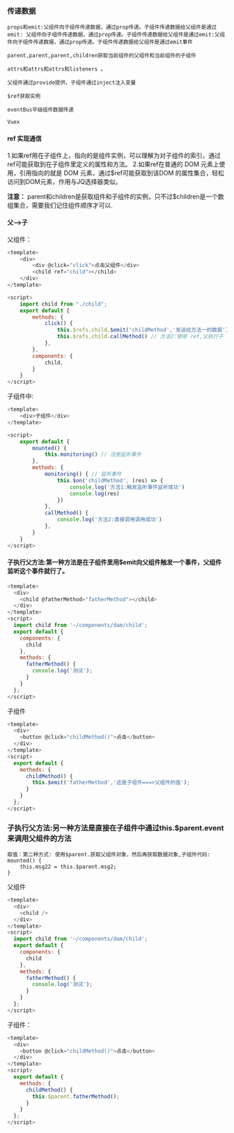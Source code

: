 ### 传递数据
```
props和emit:父组件向子组件传递数据，通过prop传递。子组件传递数据给父组件是通过emit: 父组件向子组件传递数据，通过prop传递。子组件传递数据给父组件是通过emit:父组件向子组件传递数据，通过prop传递。子组件传递数据给父组件是通过emit事件

parent,parent,parent,children获取当前组件的父组件和当前组件的子组件

attrs和attrs和attrs和listeners 。

父组件通过provide提供，子组件通过inject注入变量

$ref获取实例

eventBus平级组件数据传递

Vuex
```


#### ref 实现通信
1.如果ref用在子组件上，指向的是组件实例，可以理解为对子组件的索引，通过ref可能获取到在子组件里定义的属性和方法。
2.如果ref在普通的 DOM 元素上使用，引用指向的就是 DOM 元素，通过$ref可能获取到该DOM 的属性集合，轻松访问到DOM元素，作用与JQ选择器类似。

**注意：**
parent和children是获取组件和子组件的实例，只不过$children是一个数组集合，需要我们记住组件顺序才可以.


#### 父-->子
父组件：
```js
<template>
    <div>
        <div @click="click">点击父组件</div>
        <child ref="child"></child>
    </div>
</template>

<script>
    import child from "./child";
    export default {
        methods: {
            click() {
                this.$refs.child.$emit('childMethod','发送给方法一的数据') // 方法1:触发监听事件
                this.$refs.child.callMethod() // 方法2:使用 ref,父执行子
            },
        },
        components: {
            child,
        }
    }
</script>
```

子组件中:
```js
<template>
    <div>子组件</div>
</template>

<script>
    export default {
        mounted() {
            this.monitoring() // 注册监听事件
        },
        methods: {
            monitoring() { // 监听事件
                this.$on('childMethod', (res) => {
                    console.log('方法1:触发监听事件监听成功')
                    console.log(res)
                })
            },
            callMethod() {
                console.log('方法2:直接调用调用成功')
            },
        }
    }
</script>
```


#### 子执行父方法:第一种方法是在子组件里用$emit向父组件触发一个事件，父组件监听这个事件就行了。
```js
<template>
  <div>
    <child @fatherMethod="fatherMethod"></child>
  </div>
</template>
<script>
  import child from '~/components/dam/child';
  export default {
    components: {
      child
    },
    methods: {
      fatherMethod() {
        console.log('测试');
      }
    }
  };
</script>
```

子组件
```js
<template>
  <div>
    <button @click="childMethod()">点击</button>
  </div>
</template>
<script>
  export default {
    methods: {
      childMethod() {
        this.$emit('fatherMethod','这是子组件===>父组件的值');
      }
    }
  };
</script>
```


### 子执行父方法:另一种方法是直接在子组件中通过this.$parent.event来调用父组件的方法

```
取值：第二种方式: 使用$parent.获取父组件对象，然后再获取数据对象,子组件代码:
mounted() {
    this.msg22 = this.$parent.msg2;
}
```

父组件
```js
<template>
  <div>
    <child />
  </div>
</template>
<script>
  import child from '~/components/dam/child';
  export default {
    components: {
      child
    },
    methods: {
      fatherMethod() {
        console.log('测试');
      }
    }
  };
</script>
```
子组件：
```js
<template>
  <div>
    <button @click="childMethod()">点击</button>
  </div>
</template>
<script>
  export default {
    methods: {
      childMethod() {
        this.$parent.fatherMethod();
      }
    }
  };
</script>
```

